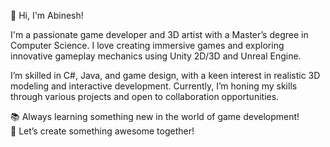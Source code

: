 👋 Hi, I'm Abinesh!

I'm a passionate game developer and 3D artist with a Master’s degree in Computer Science. 
I love creating immersive games and exploring innovative gameplay mechanics using Unity 2D/3D and Unreal Engine.

I’m skilled in C#, Java, and game design, with a keen interest in realistic 3D modeling and interactive development. 
Currently, I’m honing my skills through various projects and open to collaboration opportunities.

📚 Always learning something new in the world of game development!<br>
🌱 Let’s create something awesome together!

